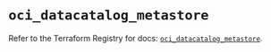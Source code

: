 # `oci_datacatalog_metastore`

Refer to the Terraform Registry for docs: [`oci_datacatalog_metastore`](https://registry.terraform.io/providers/hashicorp/oci/7.19.0/docs/resources/datacatalog_metastore).
